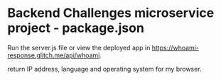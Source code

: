 # Backend Challenges microservice project - package.json

Run the server.js file or view the deployed app in https://whoami-response.glitch.me/api/whoami.

return IP address, language and operating system for my browser.